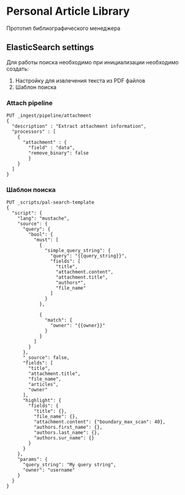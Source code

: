 # Personal Article Library

Прототип библиографического менеджера

## ElasticSearch settings

Для работы поиска необходимо при инициализации необходимо создать:

1. Настройку для извлечения текста из PDF файлов
2. Шаблон поиска

### Attach pipeline
```
PUT _ingest/pipeline/attachment
{
  "description" : "Extract attachment information",
  "processors" : [
    {
      "attachment" : {
        "field" : "data",
        "remove_binary": false
        }
    }
  ]
}
```

### Шаблон поиска
```
PUT _scripts/pal-search-template
{
  "script": {
    "lang": "mustache",
    "source": {
      "query": {
        "bool": {
          "must": [
            {
              "simple_query_string": {
                "query": "{{query_string}}",
                "fields": [
                  "title",
                  "attachment.content",
                  "attachment.title",
                  "authors*",
                  "file_name"
                ]
              }
            },
            
            {
              "match": {
                "owner": "{{owner}}"
              }
            }
          ]  
        }
      },
      "_source": false,
      "fields": [
        "title",
        "attachment.title",
        "file_name",
        "articles",
        "owner"
      ],
      "highlight": {
        "fields": {
          "title": {},
          "file_name": {},
          "attachment.content": {"boundary_max_scan": 40},
          "authors.first_name": {},
          "authors.last_name": {},
          "authors.sur_name": {}
        }
      }
    },
    "params": {
      "query_string": "My query string",
      "owner": "username"
    }
  }
}
```